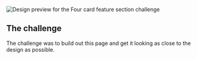 ![Design preview for the Four card feature section challenge](https://res.cloudinary.com/dz209s6jk/image/upload/v1571319002/Challenges/wbsdema37uawkvkp9lab.jpg)

## The challenge

The challenge was to build out this page and get it looking as close to the design as possible.
